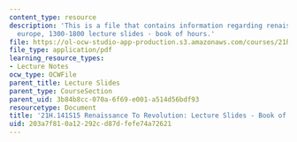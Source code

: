 ```yaml
---
content_type: resource
description: 'This is a file that contains information regarding renaissance to revolution:
  europe, 1300-1800 lecture slides - book of hours.'
file: https://ol-ocw-studio-app-production.s3.amazonaws.com/courses/21h-141-renaissance-to-revolution-europe-1300-1800-spring-2015/203a7f810a12292cd87dfefe74a72621_MIT21H_141S15_Bookofhour.pdf
file_type: application/pdf
learning_resource_types:
- Lecture Notes
ocw_type: OCWFile
parent_title: Lecture Slides
parent_type: CourseSection
parent_uid: 3b84b8cc-070a-6f69-e001-a514d56bdf93
resourcetype: Document
title: '21H.141S15 Renaissance To Revolution: Lecture Slides - Book of Hours'
uid: 203a7f81-0a12-292c-d87d-fefe74a72621
---
```

